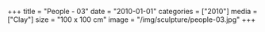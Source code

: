 +++
title = "People - 03"
date = "2010-01-01"
categories = ["2010"]
media = ["Clay"]
size = "100 x 100 cm"
image = "/img/sculpture/people-03.jpg"
+++
